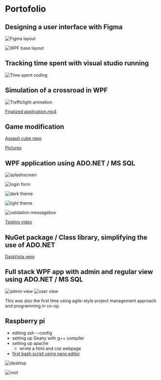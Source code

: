 # Portofolio

## Designing a user interface with Figma
![Figma layout](https://github.com/ag-86/Portofolio/blob/main/Portofolio/Figma_Design/Figma_Design.png)

![WPF base layout](https://github.com/ag-86/Portofolio/blob/main/Portofolio/Figma_Design/WPF_Design.png)

## Tracking time spent with visual studio running
![Time spent coding](https://github.com/ag-86/Portofolio/blob/main/Portofolio/TimeSpentCoding/MainWindow.png)

## Simulation of a crossroad in WPF
![Trafficlight animation](https://github.com/ag-86/Portofolio/blob/main/Portofolio/TrafficLight/Animation.gif)

[Finalized application.mp4](https://github.com/ag-86/Portofolio/blob/main/Portofolio/TrafficLight/Final.mp4)

## Game modification
[Assault cube repo](https://github.com/ag-86/Assault-Cube-Mod)

[Pictures](https://github.com/ag-86/Portofolio/tree/main/Portofolio/Assault_Cube_mod)

## WPF application using ADO.NET / MS SQL
![splashscreen](https://github.com/ag-86/Portofolio/blob/main/Portofolio/DataApp/Splashscreen.png)

![login form](https://github.com/ag-86/Portofolio/blob/main/Portofolio/DataApp/Login_form.png)

![dark theme](https://github.com/ag-86/Portofolio/blob/main/Portofolio/DataApp/Mainwindow.png)

![light theme](https://github.com/ag-86/Portofolio/blob/main/Portofolio/DataApp/Themechanger.png)

![validation messagebox](https://github.com/ag-86/Portofolio/blob/main/Portofolio/DataApp/DB_Validation.png)

[Testing video](https://github.com/ag-86/Portofolio/blob/main/Portofolio/DataApp/Testing.webm)

## NuGet package / Class library, simplifying the use of ADO.NET
[DataVista repo](https://github.com/ag-86/DataVista)

## Full stack WPF app with admin and regular view using ADO.NET / MS SQL
![admin view](https://github.com/ag-86/Portofolio/assets/105457539/c0db6e3b-a4fb-48b2-bc1d-6fa905d4c031)
![user view](https://github.com/ag-86/Portofolio/assets/105457539/87545de6-9f3a-43a0-8f75-de5e6b6fd2eb)

This was also the first time using agile-style project management approach and programming in co-op.

## Raspberry pi
  - editing ssh --config
  - setting up Geany with g++ compiler
  - setting up apache
    - wrote a html and css webpage
  - [first bash script using nano editor](https://github.com/ag-86/BashApache)

  ![desktop](https://github.com/ag-86/Portofolio/assets/105457539/ade3b5bd-0afb-40ef-8e2e-f6896b23464d)

  ![root](https://github.com/ag-86/Portofolio/assets/105457539/d4419a10-d041-42ee-8c93-a7c82b56ab4d)




